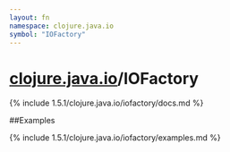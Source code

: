 ```yaml
---
layout: fn
namespace: clojure.java.io
symbol: "IOFactory"
---
```


# [clojure.java.io](../)/IOFactory

{% include 1.5.1/clojure.java.io/iofactory/docs.md %}

##Examples

{% include 1.5.1/clojure.java.io/iofactory/examples.md %}

